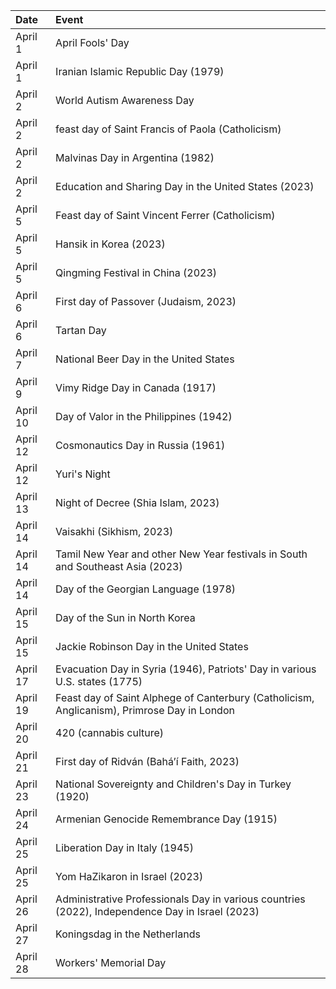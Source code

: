 | Date     | Event                                                                                           |
|:---------|:------------------------------------------------------------------------------------------------|
| April 1  | April Fools' Day                                                                                |
| April 1  | Iranian Islamic Republic Day (1979)                                                             |
| April 2  | World Autism Awareness Day                                                                      |
| April 2  | feast day of Saint Francis of Paola (Catholicism)                                               |
| April 2  | Malvinas Day in Argentina (1982)                                                                |
| April 2  | Education and Sharing Day in the United States (2023)                                           |
| April 5  | Feast day of Saint Vincent Ferrer (Catholicism)                                                 |
| April 5  | Hansik in Korea (2023)                                                                          |
| April 5  | Qingming Festival in China (2023)                                                               |
| April 6  | First day of Passover (Judaism, 2023)                                                           |
| April 6  | Tartan Day                                                                                      |
| April 7  | National Beer Day in the United States                                                          |
| April 9  | Vimy Ridge Day in Canada (1917)                                                                 |
| April 10 | Day of Valor in the Philippines (1942)                                                          |
| April 12 | Cosmonautics Day in Russia (1961)                                                               |
| April 12 | Yuri's Night                                                                                    |
| April 13 | Night of Decree (Shia Islam, 2023)                                                              |
| April 14 | Vaisakhi (Sikhism, 2023)                                                                        |
| April 14 | Tamil New Year and other New Year festivals in South and Southeast Asia (2023)                  |
| April 14 | Day of the Georgian Language (1978)                                                             |
| April 15 | Day of the Sun in North Korea                                                                   |
| April 15 | Jackie Robinson Day in the United States                                                        |
| April 17 | Evacuation Day in Syria (1946), Patriots' Day in various U.S. states (1775)                     |
| April 19 | Feast day of Saint Alphege of Canterbury (Catholicism, Anglicanism), Primrose Day in London     |
| April 20 | 420 (cannabis culture)                                                                          |
| April 21 | First day of Ridván (Baháʼí Faith, 2023)                                                        |
| April 23 | National Sovereignty and Children's Day in Turkey (1920)                                        |
| April 24 | Armenian Genocide Remembrance Day (1915)                                                        |
| April 25 | Liberation Day in Italy (1945)                                                                  |
| April 25 | Yom HaZikaron in Israel (2023)                                                                  |
| April 26 | Administrative Professionals Day in various countries (2022), Independence Day in Israel (2023) |
| April 27 | Koningsdag in the Netherlands                                                                   |
| April 28 | Workers' Memorial Day                                                                           |